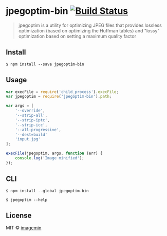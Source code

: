 # jpegoptim-bin [![Build Status](http://img.shields.io/travis/imagemin/jpegoptim-bin.svg?style=flat)](http://travis-ci.org/imagemin/jpegoptim-bin)

> jpegoptim is a utility for optimizing JPEG files that provides lossless optimization (based on optimizing the Huffman tables) and "lossy" optimization based on setting a maximum quality factor


## Install

```
$ npm install --save jpegoptim-bin
```


## Usage

```js
var execFile = require('child_process').execFile;
var jpegoptim = require('jpegoptim-bin').path;

var args = [
	'--override',
	'--strip-all',
	'--strip-iptc',
	'--strip-icc',
	'--all-progressive',
	'--dest=build'
	'input.jpg'
];

execFile(jpegoptim, args, function (err) {
	console.log('Image minified');
});
```


## CLI

```
$ npm install --global jpegoptim-bin
```

```
$ jpegoptim --help
```


## License

MIT © [imagemin](https://github.com/imagemin)
